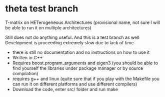 # theta test branch
T-matrix on HETerogeneous Architectures (provisional name, not sure I will be able to run it on multiple architectures)

Still does not do anything useful. And this is a test branch as well
Development is proceeding extremely slow due to lack of time

  * there is still no documentation and no instructions on how to use it
  * Written in C++
  * Requires boost.program_arguments and eigen3 (you should be able to find yourself the libraries under package manager or by source compilation)
  * requires g++ and linux (quite sure that if you play with the Makefile you can run it on different platforms and use different compilers)
  * Download the code, enter src/ folder and run make
